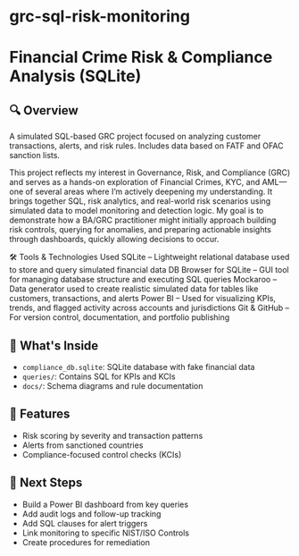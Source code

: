 # grc-sql-risk-monitoring
# Financial Crime Risk & Compliance Analysis (SQLite)

## 🔍 Overview
A simulated SQL-based GRC project focused on analyzing customer transactions, alerts, and risk rules. Includes data based on FATF and OFAC sanction lists.

This project reflects my interest in Governance, Risk, and Compliance (GRC) and serves as a hands-on exploration of Financial Crimes, KYC, and AML—one of several areas where I’m actively deepening my understanding. It brings together SQL, risk analytics, and real-world risk scenarios using simulated data to model monitoring and detection logic. My goal is to demonstrate how a BA/GRC practitioner might initially approach building risk controls, querying for anomalies, and preparing actionable insights through dashboards, quickly allowing decisions to occur.

🛠️ Tools & Technologies Used
SQLite – Lightweight relational database used to store and query simulated financial data 
DB Browser for SQLite – GUI tool for managing database structure and executing SQL queries
Mockaroo – Data generator used to create realistic simulated data for tables like customers, transactions, and alerts
Power BI – Used for visualizing KPIs, trends, and flagged activity across accounts and jurisdictions
Git & GitHub – For version control, documentation, and portfolio publishing

## 📂 What's Inside
- `compliance_db.sqlite`: SQLite database with fake financial data
- `queries/`: Contains SQL for KPIs and KCIs
- `docs/`: Schema diagrams and rule documentation

## 🚀 Features
- Risk scoring by severity and transaction patterns
- Alerts from sanctioned countries
- Compliance-focused control checks (KCIs)

## 🧠 Next Steps
- Build a Power BI dashboard from key queries
- Add audit logs and follow-up tracking
- Add SQL clauses for alert triggers
- Link monitoring to specific NIST/ISO Controls
- Create procedures for remediation
